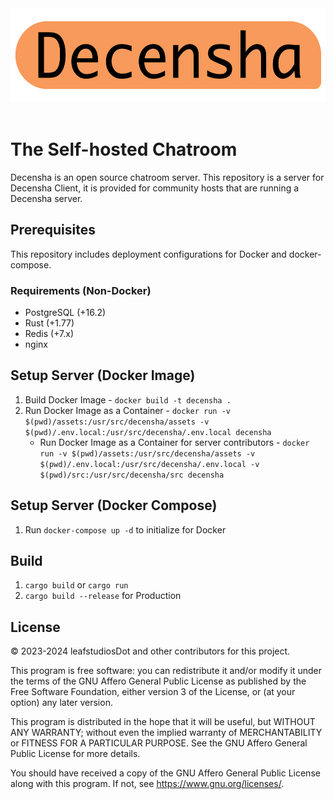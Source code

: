 <div id="header" align="center">
    <img src="./assets/decensha-logo.png" height="150px" >
</div>
<br />

# The Self-hosted Chatroom
Decensha is an open source chatroom server. This repository is a server for Decensha Client, it is provided for community hosts that are running a Decensha server.
## Prerequisites
This repository includes deployment configurations for Docker and docker-compose.
### Requirements (Non-Docker)
- PostgreSQL (+16.2)
- Rust (+1.77)
- Redis (+7.x)
- nginx

## Setup Server (Docker Image)
1. Build Docker Image - `docker build -t decensha .`
2. Run Docker Image as a Container - `docker run -v $(pwd)/assets:/usr/src/decensha/assets -v $(pwd)/.env.local:/usr/src/decensha/.env.local decensha`
    - Run Docker Image as a Container for server contributors - `docker run -v $(pwd)/assets:/usr/src/decensha/assets -v $(pwd)/.env.local:/usr/src/decensha/.env.local -v $(pwd)/src:/usr/src/decensha/src decensha`

## Setup Server (Docker Compose)
1. Run `docker-compose up -d` to initialize for Docker

## Build
1. `cargo build` or `cargo run`
2. `cargo build --release` for Production

## License
© 2023-2024 leafstudiosDot and other contributors for this project.

This program is free software: you can redistribute it and/or modify it under the terms of the GNU Affero General Public License as published by the Free Software Foundation, either version 3 of the License, or (at your option) any later version.

This program is distributed in the hope that it will be useful, but WITHOUT ANY WARRANTY; without even the implied warranty of MERCHANTABILITY or FITNESS FOR A PARTICULAR PURPOSE. See the GNU Affero General Public License for more details.

You should have received a copy of the GNU Affero General Public License along with this program. If not, see https://www.gnu.org/licenses/.
